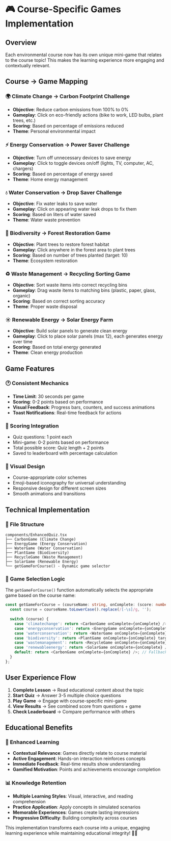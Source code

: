 # 🎮 Course-Specific Games Implementation

## Overview
Each environmental course now has its own unique mini-game that relates to the course topic! This makes the learning experience more engaging and contextually relevant.

## Course → Game Mapping

### 🌍 Climate Change → Carbon Footprint Challenge
- **Objective**: Reduce carbon emissions from 100% to 0%
- **Gameplay**: Click on eco-friendly actions (bike to work, LED bulbs, plant trees, etc.)
- **Scoring**: Based on percentage of emissions reduced
- **Theme**: Personal environmental impact

### ⚡ Energy Conservation → Power Saver Challenge  
- **Objective**: Turn off unnecessary devices to save energy
- **Gameplay**: Click to toggle devices on/off (lights, TV, computer, AC, chargers)
- **Scoring**: Based on percentage of energy saved
- **Theme**: Home energy management

### 💧 Water Conservation → Drop Saver Challenge
- **Objective**: Fix water leaks to save water
- **Gameplay**: Click on appearing water leak drops to fix them
- **Scoring**: Based on liters of water saved
- **Theme**: Water waste prevention

### 🌱 Biodiversity → Forest Restoration Game
- **Objective**: Plant trees to restore forest habitat
- **Gameplay**: Click anywhere in the forest area to plant trees
- **Scoring**: Based on number of trees planted (target: 10)
- **Theme**: Ecosystem restoration

### ♻️ Waste Management → Recycling Sorting Game
- **Objective**: Sort waste items into correct recycling bins
- **Gameplay**: Drag waste items to matching bins (plastic, paper, glass, organic)
- **Scoring**: Based on correct sorting accuracy
- **Theme**: Proper waste disposal

### ☀️ Renewable Energy → Solar Energy Farm
- **Objective**: Build solar panels to generate clean energy
- **Gameplay**: Click to place solar panels (max 12), each generates energy over time
- **Scoring**: Based on total energy generated
- **Theme**: Clean energy production

## Game Features

### 🕐 Consistent Mechanics
- **Time Limit**: 30 seconds per game
- **Scoring**: 0-2 points based on performance
- **Visual Feedback**: Progress bars, counters, and success animations
- **Toast Notifications**: Real-time feedback for actions

### 🎯 Scoring Integration
- Quiz questions: 1 point each
- Mini-game: 0-2 points based on performance
- Total possible score: Quiz length + 2 points
- Saved to leaderboard with percentage calculation

### 🎨 Visual Design
- Course-appropriate color schemes
- Emoji-based iconography for universal understanding
- Responsive design for different screen sizes
- Smooth animations and transitions

## Technical Implementation

### 📁 File Structure
```
components/EnhancedQuiz.tsx
├── CarbonGame (Climate Change)
├── EnergyGame (Energy Conservation)  
├── WaterGame (Water Conservation)
├── PlantGame (Biodiversity)
├── RecycleGame (Waste Management)
├── SolarGame (Renewable Energy)
└── getGameForCourse() - Dynamic game selector
```

### 🔄 Game Selection Logic
The `getGameForCourse()` function automatically selects the appropriate game based on the course name:

```typescript
const getGameForCourse = (courseName: string, onComplete: (score: number) => void) => {
  const course = courseName.toLowerCase().replace(/[-\s]/g, '');
  
  switch (course) {
    case 'climatechange': return <CarbonGame onComplete={onComplete} />;
    case 'energyconservation': return <EnergyGame onComplete={onComplete} />;
    case 'waterconservation': return <WaterGame onComplete={onComplete} />;
    case 'biodiversity': return <PlantGame onComplete={onComplete} targetPlants={10} />;
    case 'wastemanagement': return <RecycleGame onComplete={onComplete} />;
    case 'renewableenergy': return <SolarGame onComplete={onComplete} />;
    default: return <CarbonGame onComplete={onComplete} />; // Fallback
  }
};
```

## User Experience Flow

1. **Complete Lesson** → Read educational content about the topic
2. **Start Quiz** → Answer 3-5 multiple choice questions
3. **Play Game** → Engage with course-specific mini-game
4. **View Results** → See combined score from questions + game
5. **Check Leaderboard** → Compare performance with others

## Educational Benefits

### 🧠 Enhanced Learning
- **Contextual Relevance**: Games directly relate to course material
- **Active Engagement**: Hands-on interaction reinforces concepts
- **Immediate Feedback**: Real-time results show understanding
- **Gamified Motivation**: Points and achievements encourage completion

### 📊 Knowledge Retention
- **Multiple Learning Styles**: Visual, interactive, and reading comprehension
- **Practice Application**: Apply concepts in simulated scenarios
- **Memorable Experiences**: Games create lasting impressions
- **Progressive Difficulty**: Building complexity across courses

This implementation transforms each course into a unique, engaging learning experience while maintaining educational integrity! 🌱✨